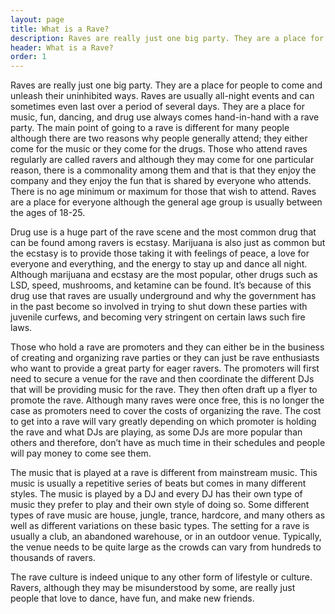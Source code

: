 ```yaml
---
layout: page
title: What is a Rave?
description: Raves are really just one big party. They are a place for people to come and unleash their uninhibited ways. Raves are usually all-night events and can sometimes even last over a period of several days. They are a place for music, fun, dancing, and drug use always comes hand-in-hand with a rave party.
header: What is a Rave?
order: 1
---
```

Raves are really just one big party. They are a place for people to come and unleash their uninhibited ways. Raves are usually all-night events and can sometimes even last over a period of several days. They are a place for music, fun, dancing, and drug use always comes hand-in-hand with a rave party. The main point of going to a rave is different for many people although there are two reasons why people generally attend; they either come for the music or they come for the drugs. Those who attend raves regularly are called ravers and although they may come for one particular reason, there is a commonality among them and that is that they enjoy the company and they enjoy the fun that is shared by everyone who attends. There is no age minimum or maximum for those that wish to attend. Raves are a place for everyone although the general age group is usually between the ages of 18-25.

Drug use is a huge part of the rave scene and the most common drug that can be found among ravers is ecstasy. Marijuana is also just as common but the ecstasy is to provide those taking it with feelings of peace, a love for everyone and everything, and the energy to stay up and dance all night. Although marijuana and ecstasy are the most popular, other drugs such as LSD, speed, mushrooms, and ketamine can be found. It’s because of this drug use that raves are usually underground and why the government has in the past become so involved in trying to shut down these parties with juvenile curfews, and becoming very stringent on certain laws such fire laws.

Those who hold a rave are promoters and they can either be in the business of creating and organizing rave parties or they can just be rave enthusiasts who want to provide a great party for eager ravers. The promoters will first need to secure a venue for the rave and then coordinate the different DJs that will be providing music for the rave. They then often draft up a flyer to promote the rave. Although many raves were once free, this is no longer the case as promoters need to cover the costs of organizing the rave. The cost to get into a rave will vary greatly depending on which promoter is holding the rave and what DJs are playing, as some DJs are more popular than others and therefore, don’t have as much time in their schedules and people will pay money to come see them.

The music that is played at a rave is different from mainstream music. This music is usually a repetitive series of beats but comes in many different styles. The music is played by a DJ and every DJ has their own type of music they prefer to play and their own style of doing so. Some different types of rave music are house, jungle, trance, hardcore, and many others as well as different variations on these basic types. The setting for a rave is usually a club, an abandoned warehouse, or in an outdoor venue. Typically, the venue needs to be quite large as the crowds can vary from hundreds to thousands of ravers.

The rave culture is indeed unique to any other form of lifestyle or culture. Ravers, although they may be misunderstood by some, are really just people that love to dance, have fun, and make new friends.
